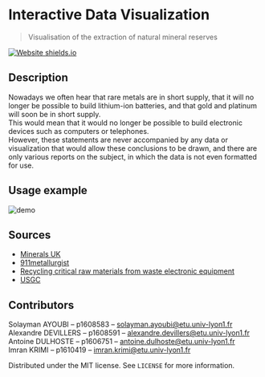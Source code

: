 # Interactive Data Visualization
> Visualisation of the extraction of natural mineral reserves

[![Website shields.io](https://img.shields.io/website-up-down-green-red/http/shields.io.svg)](https://asolayman.github.io/DataViz-World-ressources/)

## Description

Nowadays we often hear that rare metals are in short supply, 
that it will no longer be possible to build lithium-ion batteries, and that gold and platinum will soon be in short supply.  
This would mean that it would no longer be possible to build electronic devices such as computers or telephones.  
However, these statements are never accompanied by any data or visualization that would allow these conclusions to be drawn, and there are only various reports on the subject, in which the data is not even formatted for use.  

## Usage example

![demo](https://github.com/asolayman/DataViz-World-ressources/blob/main/demo.gif)

## Sources

- [Minerals UK](https://www2.bgs.ac.uk/mineralsuk/statistics/wms.cfc?method=searchWMS)
- [911metallurgist](https://www.911metallurgist.com/blog/wp-content/uploads/2017/01/Chemical-Analysis-of-an-iPhone-6-by-911Metallurgist.pdf)
- [Recycling critical raw materials from waste electronic equipment](https://www.oeko.de/oekodoc/1375/2012-010-en.pdf)
- [USGC](https://pubs.usgs.gov/periodicals/mcs2020/)

##  Contributors

Solayman AYOUBI – p1608583 – solayman.ayoubi@etu.univ-lyon1.fr  
Alexandre DEVILLERS – p1608591 – alexandre.devillers@etu.univ-lyon1.fr  
Antoine DULHOSTE – p1606751 – antoine.dulhoste@etu.univ-lyon1.fr  
Imran KRIMI – p1610419 – imran.krimi@etu.univ-lyon1.fr  

Distributed under the MIT license. See ``LICENSE`` for more information.  
